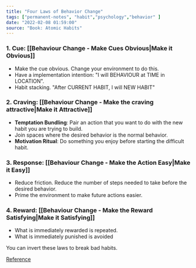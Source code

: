 ```yaml
---
title: "Four Laws of Behavior Change"
tags: ["permanent-notes", "habit","psychology","behavior" ]
date: "2022-02-08 01:59:00"
source: "Book: Atomic Habits"
---
```


### 1. Cue: [[Behaviour Change - Make Cues Obvious|Make it Obvious]]

- Make the cue obvious. Change your environment to do this.
- Have a implementation intention: "I will BEHAVIOUR at TIME in LOCATION".
- Habit stacking. "After CURRENT HABIT, I will NEW HABIT"

### 2. Craving: [[Behaviour Change - Make the craving attractive|Make it Attractive]]

- **Temptation Bundling**: Pair an action that you want to do with the new habit you are trying to build.
- Join spaces where the desired behavior is the normal behavior.
- **Motivation Ritual**: Do something you enjoy before starting the difficult habit.

### 3. Response: [[Behaviour Change - Make the Action Easy|Make it Easy]]

- Reduce friction. Reduce the number of steps needed to take before the desired behavior.
- Prime the environment to make future actions easier.
 

### 4. Reward: [[Behaviour Change - Make the Reward Satisfying|Make it Satisfying]]

-  What is immediately rewarded is repeated. 
-  What is immediately punished is avoided

You can invert these laws to break bad habits.

[Reference](https://s3.amazonaws.com/jamesclear/Atomic+Habits/Habits+Cheat+Sheet.pdf)
